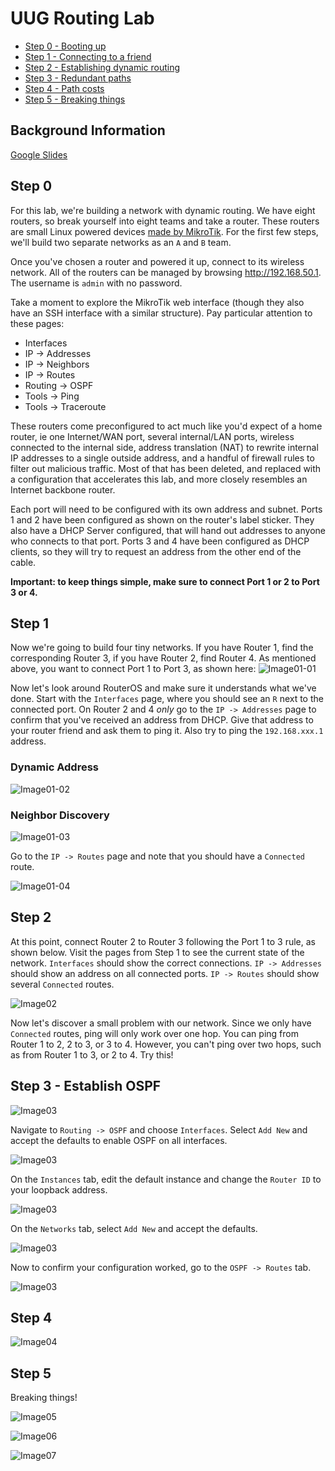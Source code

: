 # UUG Routing Lab

* [Step 0 - Booting up](#step-0)
* [Step 1 - Connecting to a friend](#step-1)
* [Step 2 - Establishing dynamic routing](#step-2)
* [Step 3 - Redundant paths](#step-3)
* [Step 4 - Path costs](#step-4)
* [Step 5 - Breaking things](#step-5)

## Background Information

[Google Slides](https://docs.google.com/presentation/d/1BM6KKO7yOckv6UIttnUBwIPP_I6tp-srvNpf8yS70Gs/edit?usp=sharing)

## Step 0
For this lab, we're building a network with dynamic routing. We have eight
routers, so break yourself into eight teams and take a router. These routers are
small Linux powered devices [made by MikroTik](https://mikrotik.com/product/RB941-2nD-TC).
For the first few steps, we'll build two separate networks as an `A` and `B` team.

Once you've chosen a router and powered it up, connect to its wireless network.
All of the routers can be managed by browsing http://192.168.50.1. The
username is `admin` with no password.

Take a moment to explore the MikroTik web interface (though they also have an
SSH interface with a similar structure). Pay particular attention to these pages:

* Interfaces
* IP -> Addresses
* IP -> Neighbors
* IP -> Routes
* Routing -> OSPF
* Tools -> Ping
* Tools -> Traceroute

These routers come preconfigured to act much like you'd expect of a home router,
ie one Internet/WAN port, several internal/LAN ports, wireless connected to the
internal side, address translation (NAT) to rewrite internal IP addresses to a
single outside address, and a handful of firewall rules to filter out malicious
traffic. Most of that has been deleted, and replaced with a configuration that
accelerates this lab, and more closely resembles an Internet backbone router.

Each port will need to be configured with its own address and subnet. Ports 1
and 2 have been configured as shown on the router's label sticker. They also have
a DHCP Server configured, that will hand out addresses to anyone who connects to
that port. Ports 3 and 4 have been configured as DHCP clients, so they will try
to request an address from the other end of the cable.

**Important: to keep things simple, make sure to connect Port 1 or 2 to Port 3 or 4.**

## Step 1
Now we're going to build four tiny networks. If you have Router 1, find the
corresponding Router 3, if you have Router 2, find Router 4. As mentioned above,
you want to connect Port 1 to Port 3, as shown here:
![Image01-01](illustrations/image01-01.png)

Now let's look around RouterOS and make sure it understands what we've done.
Start with the `Interfaces` page, where you should see an `R` next to the
connected port. On Router 2 and 4 *only* go to the `IP -> Addresses` page to
confirm that you've received an address from DHCP. Give that address to your
router friend and ask them to ping it. Also try to ping the `192.168.xxx.1`
address.

### Dynamic Address

![Image01-02](illustrations/image01-02.png)

### Neighbor Discovery

![Image01-03](illustrations/image01-03.png)

Go to the `IP -> Routes` page and note that you should have a `Connected` route.

![Image01-04](illustrations/image01-04.png)

## Step 2
At this point, connect Router 2 to Router 3 following the Port 1 to 3 rule, as
shown below. Visit the pages from Step 1 to see the current state of the network.
`Interfaces` should show the correct connections. `IP -> Addresses` should show
an address on all connected ports. `IP -> Routes` should show several `Connected`
routes.

![Image02](illustrations/image02.png)

Now let's discover a small problem with our network. Since we only have `Connected`
routes, ping will only work over one hop. You can ping from Router 1 to 2, 2 to 3,
or 3 to 4. However, you can't ping over two hops, such as from Router 1 to 3, or
2 to 4. Try this!

## Step 3 - Establish OSPF
![Image03](illustrations/image03-01.png)

Navigate to `Routing -> OSPF` and choose `Interfaces`. Select `Add New` and
accept the defaults to enable OSPF on all interfaces.

![Image03](illustrations/image03-02.png)

On the `Instances` tab, edit the default instance and change the `Router ID` to
your loopback address.

![Image03](illustrations/image03-03.png)

On the `Networks` tab, select `Add New` and accept the defaults.

![Image03](illustrations/image03-04.png)

Now to confirm your configuration worked, go to the `OSPF -> Routes` tab.

![Image03](illustrations/image03-05.png)

## Step 4
![Image04](illustrations/image04.png)

## Step 5
Breaking things!

![Image05](illustrations/image05.png)

![Image06](illustrations/image06.png)

![Image07](illustrations/image07.png)
